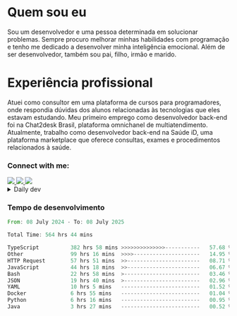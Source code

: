 # Quem sou eu
Sou um desenvolvedor e uma pessoa determinada em solucionar problemas. Sempre procuro melhorar minhas habilidades com programação e tenho me dedicado a desenvolver minha inteligência emocional. Além de ser desenvolvedor, também sou pai, filho, irmão e marido.

# Experiência profissional
Atuei como consultor em uma plataforma de cursos para programadores, onde respondia dúvidas dos alunos relacionadas às tecnologias que eles estavam estudando.
Meu primeiro emprego como desenvolvedor back-end foi na Chat2desk Brasil, plataforma omnichanel de multiatendimento.
Atualmente, trabalho como desenvolvedor back-end na Saúde iD, uma plataforma marketplace que oferece consultas, exames e procedimentos relacionados à saúde.

### Connect with me:
<a href="https://www.linkedin.com/in/theusmoreira" target="_blank" >
<img src="https://img.shields.io/badge/linkedin-%230077B5.svg?&style=for-the-badge&logo=linkedin&logoColor=white ">
</a>
<a href="https://www.instagram.com/matheus.s.moreira/" target="_blank">
<img src="https://img.shields.io/badge/instagram-%23E4405F.svg?&style=for-the-badge&logo=instagram&logoColor=white">
</a>
<a href="mailto:matheussm301@gmail.com"  target="_blank">
<img src="https://img.shields.io/badge/gmail-%23E4405F.svg?&style=for-the-badge&logo=gmail&logoColor=white">
</a>


<details>
  <summary>Daily dev </summary>
<p>
  <a href="https://app.daily.dev/matheussantos"><img src="https://github.com/matheus-santos-moreira/matheus-santos-moreira/blob/master/devcard.svg" width="200" alt="Matheus Santos's Dev Card"/></a>
 </p>
</details>

<h3>Tempo de desenvolvimento</h3>

<!--START_SECTION:waka-->

```rust
From: 08 July 2024 - To: 08 July 2025

Total Time: 564 hrs 44 mins

TypeScript          382 hrs 58 mins >>>>>>>>>>>>>>-----------   57.68 %
Other               99 hrs 16 mins  >>>>---------------------   14.95 %
HTTP Request        57 hrs 51 mins  >>-----------------------   08.71 %
JavaScript          44 hrs 18 mins  >>-----------------------   06.67 %
Bash                22 hrs 58 mins  >------------------------   03.46 %
JSON                19 hrs 40 mins  >------------------------   02.96 %
YAML                10 hrs 5 mins   -------------------------   01.52 %
Docker              6 hrs 55 mins   -------------------------   01.04 %
Python              6 hrs 16 mins   -------------------------   00.95 %
Java                3 hrs 27 mins   -------------------------   00.52 %
```

<!--END_SECTION:waka-->

